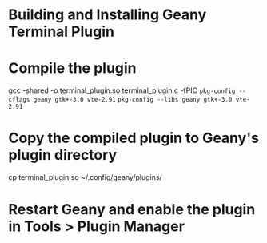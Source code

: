 # Building and Installing Geany Terminal Plugin

# Compile the plugin
gcc -shared -o terminal_plugin.so terminal_plugin.c -fPIC `pkg-config --cflags geany gtk+-3.0 vte-2.91` `pkg-config --libs geany gtk+-3.0 vte-2.91`

# Copy the compiled plugin to Geany's plugin directory
cp terminal_plugin.so ~/.config/geany/plugins/

# Restart Geany and enable the plugin in Tools > Plugin Manager
